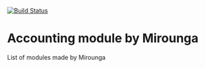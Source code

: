 [![Build Status](https://api.travis-ci.org/mga-team-odoo/accounting.svg?branch=7.0)](https://travis-ci.org/mga-team-odoo/accounting)

# Accounting module by Mirounga

List of modules made by Mirounga
